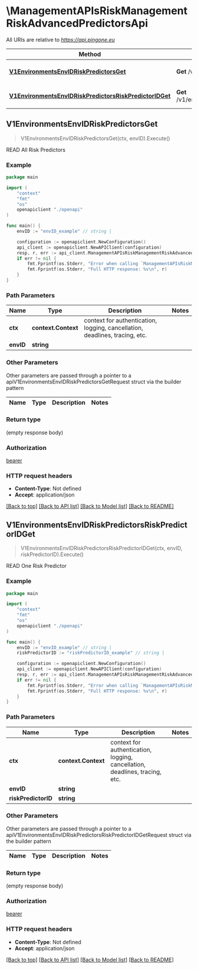 # \ManagementAPIsRiskManagementRiskAdvancedPredictorsApi

All URIs are relative to *https://api.pingone.eu*

Method | HTTP request | Description
------------- | ------------- | -------------
[**V1EnvironmentsEnvIDRiskPredictorsGet**](ManagementAPIsRiskManagementRiskAdvancedPredictorsApi.md#V1EnvironmentsEnvIDRiskPredictorsGet) | **Get** /v1/environments/{envID}/riskPredictors | READ All Risk Predictors
[**V1EnvironmentsEnvIDRiskPredictorsRiskPredictorIDGet**](ManagementAPIsRiskManagementRiskAdvancedPredictorsApi.md#V1EnvironmentsEnvIDRiskPredictorsRiskPredictorIDGet) | **Get** /v1/environments/{envID}/riskPredictors/{riskPredictorID} | READ One Risk Predictor



## V1EnvironmentsEnvIDRiskPredictorsGet

> V1EnvironmentsEnvIDRiskPredictorsGet(ctx, envID).Execute()

READ All Risk Predictors



### Example

```go
package main

import (
    "context"
    "fmt"
    "os"
    openapiclient "./openapi"
)

func main() {
    envID := "envID_example" // string | 

    configuration := openapiclient.NewConfiguration()
    api_client := openapiclient.NewAPIClient(configuration)
    resp, r, err := api_client.ManagementAPIsRiskManagementRiskAdvancedPredictorsApi.V1EnvironmentsEnvIDRiskPredictorsGet(context.Background(), envID).Execute()
    if err != nil {
        fmt.Fprintf(os.Stderr, "Error when calling `ManagementAPIsRiskManagementRiskAdvancedPredictorsApi.V1EnvironmentsEnvIDRiskPredictorsGet``: %v\n", err)
        fmt.Fprintf(os.Stderr, "Full HTTP response: %v\n", r)
    }
}
```

### Path Parameters


Name | Type | Description  | Notes
------------- | ------------- | ------------- | -------------
**ctx** | **context.Context** | context for authentication, logging, cancellation, deadlines, tracing, etc.
**envID** | **string** |  | 

### Other Parameters

Other parameters are passed through a pointer to a apiV1EnvironmentsEnvIDRiskPredictorsGetRequest struct via the builder pattern


Name | Type | Description  | Notes
------------- | ------------- | ------------- | -------------


### Return type

 (empty response body)

### Authorization

[bearer](../README.md#bearer)

### HTTP request headers

- **Content-Type**: Not defined
- **Accept**: application/json

[[Back to top]](#) [[Back to API list]](../README.md#documentation-for-api-endpoints)
[[Back to Model list]](../README.md#documentation-for-models)
[[Back to README]](../README.md)


## V1EnvironmentsEnvIDRiskPredictorsRiskPredictorIDGet

> V1EnvironmentsEnvIDRiskPredictorsRiskPredictorIDGet(ctx, envID, riskPredictorID).Execute()

READ One Risk Predictor



### Example

```go
package main

import (
    "context"
    "fmt"
    "os"
    openapiclient "./openapi"
)

func main() {
    envID := "envID_example" // string | 
    riskPredictorID := "riskPredictorID_example" // string | 

    configuration := openapiclient.NewConfiguration()
    api_client := openapiclient.NewAPIClient(configuration)
    resp, r, err := api_client.ManagementAPIsRiskManagementRiskAdvancedPredictorsApi.V1EnvironmentsEnvIDRiskPredictorsRiskPredictorIDGet(context.Background(), envID, riskPredictorID).Execute()
    if err != nil {
        fmt.Fprintf(os.Stderr, "Error when calling `ManagementAPIsRiskManagementRiskAdvancedPredictorsApi.V1EnvironmentsEnvIDRiskPredictorsRiskPredictorIDGet``: %v\n", err)
        fmt.Fprintf(os.Stderr, "Full HTTP response: %v\n", r)
    }
}
```

### Path Parameters


Name | Type | Description  | Notes
------------- | ------------- | ------------- | -------------
**ctx** | **context.Context** | context for authentication, logging, cancellation, deadlines, tracing, etc.
**envID** | **string** |  | 
**riskPredictorID** | **string** |  | 

### Other Parameters

Other parameters are passed through a pointer to a apiV1EnvironmentsEnvIDRiskPredictorsRiskPredictorIDGetRequest struct via the builder pattern


Name | Type | Description  | Notes
------------- | ------------- | ------------- | -------------



### Return type

 (empty response body)

### Authorization

[bearer](../README.md#bearer)

### HTTP request headers

- **Content-Type**: Not defined
- **Accept**: application/json

[[Back to top]](#) [[Back to API list]](../README.md#documentation-for-api-endpoints)
[[Back to Model list]](../README.md#documentation-for-models)
[[Back to README]](../README.md)

